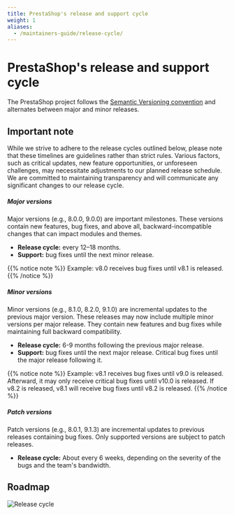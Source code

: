 ```yaml
---
title: PrestaShop's release and support cycle
weight: 1
aliases:
  - /maintainers-guide/release-cycle/
---
```


# PrestaShop's release and support cycle

The PrestaShop project follows the [Semantic Versioning convention](https://semver.org) and alternates between major and minor releases.

## Important note

While we strive to adhere to the release cycles outlined below, please note that these timelines are guidelines rather than strict rules. Various factors, such as critical updates, new feature opportunities, or unforeseen challenges, may necessitate adjustments to our planned release schedule. We are committed to maintaining transparency and will communicate any significant changes to our release cycle.

##### Major versions

Major versions (e.g., 8.0.0, 9.0.0) are important milestones. These versions contain new features, bug fixes, and above all, backward-incompatible changes that can impact modules and themes.

* **Release cycle:** every 12–18 months.
* **Support:** bug fixes until the next minor release.  

{{% notice note %}}
Example: v8.0 receives bug fixes until v8.1 is released.
{{% /notice %}}

##### Minor versions

Minor versions (e.g., 8.1.0, 8.2.0, 9.1.0) are incremental updates to the previous major version. These releases may now include multiple minor versions per major release. They contain new features and bug fixes while maintaining full backward compatibility.

* **Release cycle:** 6-9 months following the previous major release.
* **Support:** bug fixes until the next major release. Critical bug fixes until the major release following it.

{{% notice note %}}
Example: v8.1 receives bug fixes until v9.0 is released. Afterward, it may only receive critical bug fixes until v10.0 is released. If v8.2 is released, v8.1 will receive bug fixes until v8.2 is released.
{{% /notice %}}

##### Patch versions 

Patch versions (e.g., 8.0.1, 9.1.3) are incremental updates to previous releases containing bug fixes. Only supported versions are subject to patch releases. 

* **Release cycle:** About every 6 weeks, depending on the severity of the bugs and the team's bandwidth.

## Roadmap

![Release cycle](../images/release-cycle.svg)


